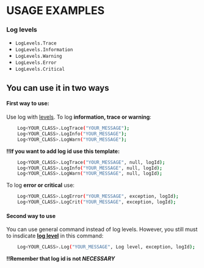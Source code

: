 # USAGE EXAMPLES

### Log levels
* `LogLevels.Trace`
* `LogLevels.Information`
* `LogLevels.Warning`
* `LogLevels.Error`
* `LogLevels.Critical`

## You can use it in two ways

#### First way to use:
Use log with [levels](#Log-levels). To log **information, trace or warning**:

```bash
	Log<YOUR_CLASS>.LogTrace("YOUR_MESSAGE");	
	Log<YOUR_CLASS>.LogInfo("YOUR_MESSAGE");
	Log<YOUR_CLASS>.LogWarn("YOUR_MESSAGE");
```

**‼️If you want to add log id use this template:**

```bash
	Log<YOUR_CLASS>.LogTrace("YOUR_MESSAGE", null, logId);
	Log<YOUR_CLASS>.LogInfo("YOUR_MESSAGE", null, logId);
	Log<YOUR_CLASS>.LogWarn("YOUR_MESSAGE", null, logId);
```

To log **error or critical** use:

```bash
	Log<YOUR_CLASS>.LogError("YOUR_MESSAGE", exception, logId);
	Log<YOUR_CLASS>.LogCrit("YOUR_MESSAGE", exception, logId);
```

#### Second way to use
You can use general command instead of log levels. However, you still must to insdicate **[log level](#Log-levels)** in this command:

```bash
	Log<YOUR_CLASS>.Log("YOUR_MESSAGE", Log level, exception, logId);
```

**‼️Remember that log id is not ***NECESSARY*****
